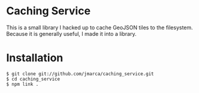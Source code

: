 # Caching Service


This is a small library I hacked up to cache GeoJSON tiles to the
filesystem.  Because it is generally useful, I made it into a library.

# Installation

    $ git clone git://github.com/jmarca/caching_service.git
    $ cd caching_service
    $ npm link .







